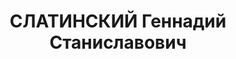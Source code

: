 ---
title: СЛАТИНСКИЙ Геннадий Станиславович
description: "1903 г.р., м.р. г. Тбилиси, Грузия, поляк, из служащих, кандидат в члены\
  \ ВКП(б), женат, обр. высшее, \n  место жит. до ареста г. Керчь, начальник прокатного\
  \ цеха Керченского ГМЗ, \n  арест. 19.06.1937 Керченским ГО НКВД Крыма, ст. 58-8,\
  \ 9, 11 УК РСФСР: член антисоветской террористической организации \n  осужден 07.01.1938\
  \ Верховным Судом СССР к расстрелу с конфискацией имущества, расстрелян 08.01.1938\
  \ г., \n  реабилитир. 08.08.1961 г. Верховным Судом СССР"
---